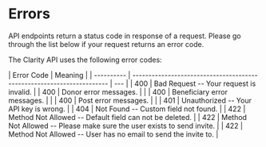 # Errors

<aside class="warning">
API endpoints return a status code in response of a request. Please go through the list below if your request returns an error code.
</aside>

The Clarity API uses the following error codes:

| Error Code | Meaning                                                                |
| ---------- | ---------------------------------------------------------------------- | --- |
| 400        | Bad Request -- Your request is invalid.                                |
| 400        | Donor error messages.                                                  |     |
| 400        | Beneficiary error messages.                                            |     |
| 400        | Post error messages.                                                   |     |
| 401        | Unauthorized -- Your API key is wrong.                                 |
| 404        | Not Found -- Custom field not found.                                   |
| 422        | Method Not Allowed -- Default field can not be deleted.                |
| 422        | Method Not Allowed -- Please make sure the user exists to send invite. |
| 422        | Method Not Allowed -- User has no email to send the invite to.         |
